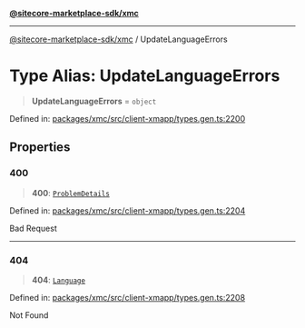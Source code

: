 [**@sitecore-marketplace-sdk/xmc**](../README.md)

***

[@sitecore-marketplace-sdk/xmc](../README.md) / UpdateLanguageErrors

# Type Alias: UpdateLanguageErrors

> **UpdateLanguageErrors** = `object`

Defined in: [packages/xmc/src/client-xmapp/types.gen.ts:2200](https://github.com/Sitecore/sitecore-marketplace-sdk/blob/e87783cce9f115393973a45e109d17b99bf1df7e/packages/xmc/src/client-xmapp/types.gen.ts#L2200)

## Properties

### 400

> **400**: [`ProblemDetails`](ProblemDetails.md)

Defined in: [packages/xmc/src/client-xmapp/types.gen.ts:2204](https://github.com/Sitecore/sitecore-marketplace-sdk/blob/e87783cce9f115393973a45e109d17b99bf1df7e/packages/xmc/src/client-xmapp/types.gen.ts#L2204)

Bad Request

***

### 404

> **404**: [`Language`](Language.md)

Defined in: [packages/xmc/src/client-xmapp/types.gen.ts:2208](https://github.com/Sitecore/sitecore-marketplace-sdk/blob/e87783cce9f115393973a45e109d17b99bf1df7e/packages/xmc/src/client-xmapp/types.gen.ts#L2208)

Not Found
